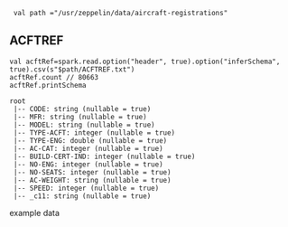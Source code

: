 	
	 val path ="/usr/zeppelin/data/aircraft-registrations"


## ACFTREF

    val acftRef=spark.read.option("header", true).option("inferSchema", true).csv(s"$path/ACFTREF.txt")
    acftRef.count // 80663
    acftRef.printSchema

    root
     |-- ﻿CODE: string (nullable = true)
     |-- MFR: string (nullable = true)
     |-- MODEL: string (nullable = true)
     |-- TYPE-ACFT: integer (nullable = true)
     |-- TYPE-ENG: double (nullable = true)
     |-- AC-CAT: integer (nullable = true)
     |-- BUILD-CERT-IND: integer (nullable = true)
     |-- NO-ENG: integer (nullable = true)
     |-- NO-SEATS: integer (nullable = true)
     |-- AC-WEIGHT: string (nullable = true)
     |-- SPEED: integer (nullable = true)
     |-- _c11: string (nullable = true)
     
     
example data
